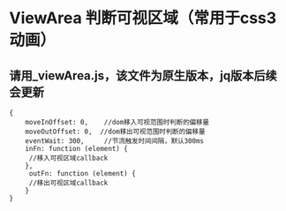 # ViewArea  判断可视区域（常用于css3动画）<br/>
## 请用_viewArea.js，该文件为原生版本，jq版本后续会更新
```options
{
    moveInOffset: 0,    //dom移入可视范围时判断的偏移量
    moveOutOffset: 0,  //dom移出可视范围时判断的偏移量
    eventWait: 300,     //节流触发时间间隔，默认300ms
    inFn: function (element) {
     //移入可视区域callback
    },
     outFn: function (element) {
     //移出可视区域callback
    }
}

```